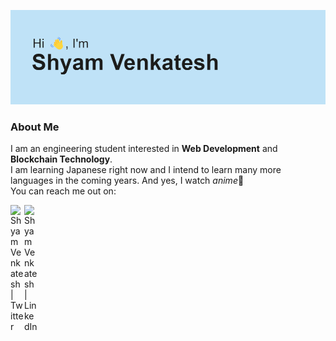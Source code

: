 ![Header Banner](https://github.com/split-sec/split-sec/blob/main/header.png)

<h3>About Me</h3>

I am an engineering student interested in **Web Development** and **Blockchain Technology**.
<br>
I am learning Japanese right now and I intend to learn many more languages in the coming years. And yes, I watch *anime*😬
<br>
You can reach me out on:

<a href="https://twitter.com/shyamvvv">
  <img align="left" alt="Shyam Venkatesh | Twitter" width="22px" src="https://raw.githubusercontent.com/peterthehan/peterthehan/master/assets/twitter.svg" />
</a>
<a href="https://www.linkedin.com/in/shyam-venkatesh/">
  <img align="left" alt="Shyam Venkatesh | LinkedIn" width="22px" src="https://raw.githubusercontent.com/peterthehan/peterthehan/master/assets/linkedin.svg" />
</a>
